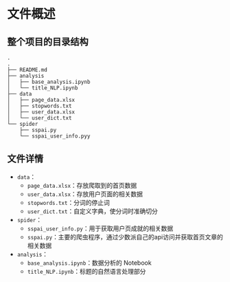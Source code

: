 # 文件概述 

## 整个项目的目录结构

```
.
.
├── README.md
├── analysis
│   ├── base_analysis.ipynb
│   └── title_NLP.ipynb
├── data
│   ├── page_data.xlsx
│   ├── stopwords.txt
│   ├── user_data.xlsx
│   └── user_dict.txt
└── spider
    ├── sspai.py
    └── sspai_user_info.pyy
```

## 文件详情

- `data`：
  - `page_data.xlsx`：存放爬取到的首页数据
  - `user_data.xlsx`：存放用户页面的相关数据
  - `stopwords.txt`：分词的停止词
  - `user_dict.txt`：自定义字典，使分词时准确切分
- `spider`：
    - `sspai_user_info.py`：用于获取用户页成就的相关数据
    - `sspai.py`：主要的爬虫程序，通过少数派自己的api访问并获取首页文章的相关数据
- `analysis`：
  - `base_analysis.ipynb`：数据分析的 Notebook
  - `title_NLP.ipynb`：标题的自然语言处理部分